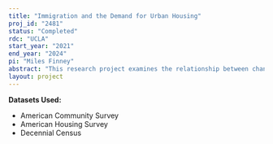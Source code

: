 ```yaml
---
title: "Immigration and the Demand for Urban Housing"
proj_id: "2481"
status: "Completed"
rdc: "UCLA"
start_year: "2021"
end_year: "2024"
pi: "Miles Finney"
abstract: "This research project examines the relationship between changes in the US immigrant population and the country's urban housing stock.  Using the American Housing Survey, the American Community Survey, and the Decennial Census, I estimate the demands for urban housing across immigrant groups, comparing them to demands by the larger US population.  The goal of the study is to relate potentially distinct housing demands by immigrants to changes in the physical structure of US urban areas."
layout: project
---
```


**Datasets Used:**

  - American Community Survey 
  - American Housing Survey 
  - Decennial Census 

